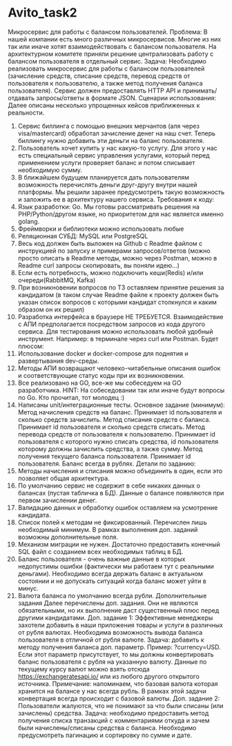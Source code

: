 # Avito_task2
Микросервис для работы с балансом пользователей.
Проблема:
В нашей компании есть много различных микросервисов. Многие из них так или иначе хотят взаимодействовать с балансом пользователя. На архитектурном комитете приняли решение централизовать работу с балансом пользователя в отдельный сервис.
Задача:
Необходимо реализовать микросервис для работы с балансом пользователей (зачисление средств, списание средств, перевод средств от пользователя к пользователю, а также метод получения баланса пользователя). Сервис должен предоставлять HTTP API и принимать/отдавать запросы/ответы в формате JSON.
Сценарии использования:
Далее описаны несколько упрощенных кейсов приближенных к реальности.
1.	Сервис биллинга с помощью внешних мерчантов (аля через visa/mastercard) обработал зачисление денег на наш счет. Теперь биллингу нужно добавить эти деньги на баланс пользователя.
2.	Пользователь хочет купить у нас какую-то услугу. Для этого у нас есть специальный сервис управления услугами, который перед применением услуги проверяет баланс и потом списывает необходимую сумму.
3.	В ближайшем будущем планируется дать пользователям возможность перечислять деньги друг-другу внутри нашей платформы. Мы решили заранее предусмотреть такую возможность и заложить ее в архитектуру нашего сервиса.
Требования к коду:
1.	Язык разработки: Go. Мы готовы рассматривать решения на PHP/Python/другом языке, но приоритетом для нас является именно golang.
2.	Фреймворки и библиотеки можно использовать любые
3.	Реляционная СУБД: MySQL или PostgreSQL
4.	Весь код должен быть выложен на Github с Readme файлом с инструкцией по запуску и примерами запросов/ответов (можно просто описать в Readme методы, можно через Postman, можно в Readme curl запросы скопировать, вы поняли идею...)
5.	Если есть потребность, можно подключить кеши(Redis) и/или очереди(RabbitMQ, Kafka)
6.	При возникновении вопросов по ТЗ оставляем принятие решения за кандидатом (в таком случае Readme файле к проекту должен быть указан список вопросов с которыми кандидат столкнулся и каким образом он их решил)
7.	Разработка интерфейса в браузере НЕ ТРЕБУЕТСЯ. Взаимодействие с АПИ предполагается посредством запросов из кода другого сервиса. Для тестирования можно использовать любой удобный инструмент. Например: в терминале через curl или Postman.
Будет плюсом:
1.	Использование docker и docker-compose для поднятия и развертывания dev-среды.
2.	Методы АПИ возвращают человеко-читабельные описания ошибок и соответствующие статус коды при их возникновении.
3.	Все реализовано на GO, все-же мы собеседуем на GO разработчика. HINT: На собеседовании так или иначе будут вопросы по Go. Кто прочитал, тот молодец :)
4.	Написаны unit/интеграционные тесты.
Основное задание (минимум):
Метод начисления средств на баланс. Принимает id пользователя и сколько средств зачислить.
Метод списания средств с баланса. Принимает id пользователя и сколько средств списать.
Метод перевода средств от пользователя к пользователю. Принимает id пользователя с которого нужно списать средства, id пользователя которому должны зачислить средства, а также сумму.
Метод получения текущего баланса пользователя. Принимает id пользователя. Баланс всегда в рублях.
Детали по заданию:
1.	Методы начисления и списания можно объединить в один, если это позволяет общая архитектура.
2.	По умолчанию сервис не содержит в себе никаких данных о балансах (пустая табличка в БД). Данные о балансе появляются при первом зачислении денег.
3.	Валидацию данных и обработку ошибок оставляем на усмотрение кандидата.
4.	Список полей к методам не фиксированный. Перечислен лишь необходимый минимум. В рамках выполнения доп. заданий возможны дополнительные поля.
5.	Механизм миграции не нужен. Достаточно предоставить конечный SQL файл с созданием всех необходимых таблиц в БД.
6.	Баланс пользователя - очень важные данные в которых недопустимы ошибки (фактически мы работаем тут с реальными деньгами). Необходимо всегда держать баланс в актуальном состоянии и не допускать ситуаций когда баланс может уйти в минус.
7.	Валюта баланса по умолчанию всегда рубли.
Дополнительные задания
Далее перечислены доп. задания. Они не являются обязательными, но их выполнение даст существенный плюс перед другими кандидатами.
Доп. задание 1:
Эффективные менеджеры захотели добавить в наши приложения товары и услуги в различных от рубля валютах. Необходима возможность вывода баланса пользователя в отличной от рубля валюте.
Задача: добавить к методу получения баланса доп. параметр. Пример: ?currency=USD. Если этот параметр присутствует, то мы должны конвертировать баланс пользователя с рубля на указанную валюту. Данные по текущему курсу валют можно взять отсюда https://exchangeratesapi.io/ или из любого другого открытого источника.
Примечание: напоминаем, что базовая валюта которая хранится на балансе у нас всегда рубль. В рамках этой задачи конвертация всегда происходит с базовой валюты.
Доп. задание 2:
Пользователи жалуются, что не понимают за что были списаны (или зачислены) средства.
Задача: необходимо предоставить метод получения списка транзакций с комментариями откуда и зачем были начислены/списаны средства с баланса. Необходимо предусмотреть пагинацию и сортировку по сумме и дате.

